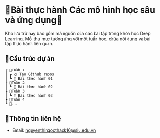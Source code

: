 # 🌻Bài thực hành Các mô hình học sâu và ứng dụng🌿
Kho lưu trữ này bao gồm mã nguồn của các bài tập trong khóa học Deep Learning. Mỗi thư mục tương ứng với một tuần học, chứa nội dung và bài tập thực hành liên quan.
## 🐚Cấu trúc dự án
```
┏ 🎍Tuần 1  
┃ ┏ 🌞 Tạo Github repos  
┃ ┗ 🌝 Bài thực hành 01  
┣ 🎄Tuần 2
┃ ┗ 🌝 Bài thực hành 02 
┣ 🌱Tuần 3  
┃ ┗ 🌝 Bài thực hành 03 
┣ 🌵Tuần 4  
┗ 🐾...
```
## 🍻Thông tin liên hệ
- Email: nguyenthingocthaok16@siu.edu.vn
